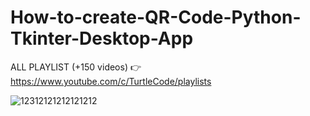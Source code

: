 # How-to-create-QR-Code-Python-Tkinter-Desktop-App

ALL PLAYLIST (+150 videos) 👉 https://www.youtube.com/c/TurtleCode/playlists

![12312121212121212](https://user-images.githubusercontent.com/85156399/171329197-b8083949-fac4-4806-a8aa-2184c484afed.png)
